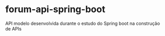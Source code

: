 # forum-api-spring-boot
 API modelo desenvolvida durante o estudo do Spring boot na construção de APIs
